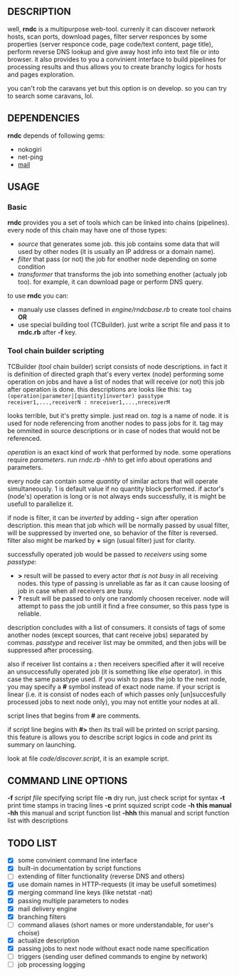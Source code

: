 ## DESCRIPTION
well, **rndc** is a multipurpose web-tool. currenly it can discover 
network hosts, scan ports, download pages, filter server responces by some 
properties (server responce code, page code/text content, page title), perform 
reverse DNS lookup and give away host info into text file or into browser. 
it also provides to you a convinient interface to build pipelines for processing 
results and thus allows you to create branchy logics for hosts and pages exploration.

you can't rob the caravans yet but this option is on develop. so you can 
try to search some caravans, lol.

## DEPENDENCIES
**rndc** depends of following gems:
  * nokogiri
  * net-ping
  * [mail](https://github.com/mikel/mail)

## USAGE
### Basic
**rndc** provides you a set of tools which can be linked into chains (pipelines). every 
node of this chain may have one of those types:
  * *source* that generates some job. this job contains some data
  that will used by other nodes (it is usually an IP address or a domain name).
  * *filter* that pass (or not) the job for enother node depending on some condition
  * *transformer* that transforms the job into something enother (actualy job too). 
  for example, it can download page or perform DNS query.

to use **rndc** you can:
  * manualy use classes defined in *engine/rndcbase.rb* to create tool chains **OR**
  * use special building tool (TCBuilder). just write a script file and pass it to **rndc.rb** after **-f** key. 

### Tool chain builder scripting
TCBuilder (tool chain builder) script consists of node descriptions. in fact 
it is definition of directed graph that's every vertex (node) 
performing some operation on jobs and have a list of nodes that will receive 
(or not) this job after operation is done. this descriptions are looks like this:
`tag (operation|parameter|[quantity]inverter) passtype receiver1,...,receiverN : nreceiver1,...,nreceiverM`

looks terrible, but it's pretty simple. just read on.
*tag* is a name of node. it is used for node referencing from another nodes to 
pass jobs for it. tag may be ommited in source descriptions or in case of nodes that 
would not be referenced.

*operation* is an exact kind of work that performed by node. some operations require 
*parameters*. run *rndc.rb -hhh* to get info about operations and parameters.

every node can contain some *quantity* of similar actors that will operate simultaneously. 
1 is default value if no quantity block performed. if actor's (node's) operation is long or 
is not always ends successfully, it is might be usefull to parallelize it.

if node is filter, it can be *inverted* by adding **-** sign after operation description. 
this mean that job which will be normally passed by usual filter, will be suppressed 
by inverted one, so behavior of the filter is reversed. filter also might be 
marked by **+** sign (usual filter) just for clarity.

successfully operated job would be passed to *receivers* using some *passtype*:
  * **>** result will be passed to every actor *that is not busy* in all receiving nodes.
  this type of passing is unreliable as far as it can cause loosing of job in case 
  when all receivers are busy.
  * **?** result will be passed to only one randomly choosen receiver. node will attempt
  to pass the job untill it find a free consumer, so this pass type is reliable.

description concludes with a list of consumers. it consists of tags of some another 
nodes (except sources, that cant receive jobs) separated by commas. *passtype* and 
receiver list may be ommited, and then jobs will be suppressed after processing. 

also if receiver list contains a **:** then receivers specified after it will receive 
an unsuccessfully operated job (it is something like *else* operator). in this case the 
same passtype used.
if you wish to pass the job to the next node, you may specify a **#** symbol instead 
of exact node name. if your script is linear (i.e. it is consist of nodes each of which passes only 
[un]succesfully processed jobs to next node only), you may not entitle your nodes at all.

script lines that begins from **#** are comments.

if script line begins with **#>** then its trail will be printed on script parsing. 
this feature is allows you to describe script logics in code and print its summary on launching.

look at file *code/discover.script*, it is an example script.

## COMMAND LINE OPTIONS
**-f**	 *script file* specifying script file
**-n**		dry run, just check script for syntax
**-t**		print time stamps in tracing lines
**-c**		print squized script code
**-h**		**this manual**
**-hh**		this manual and script function list
**-hhh**		this manual and script function list with descriptions

## TODO LIST
- [x] some convinient command line interface
- [x] built-in documentation by script functions
- [ ] extending of filter functionality (reverse DNS and others)
- [x] use domain names in HTTP-requests (it imay be usefull sometimes)
- [x] merging command line keys (like netstat -nat)
- [x] passing multiple parameters to nodes
- [x] mail delivery engine
- [x] branching filters
- [ ] command aliases (short names or more understandable, for user's choise)
- [x] actualize description
- [x] passing jobs to next node without exact node name specification
- [ ] triggers (sending user defined commands to engine by network)
- [ ] job processing logging
